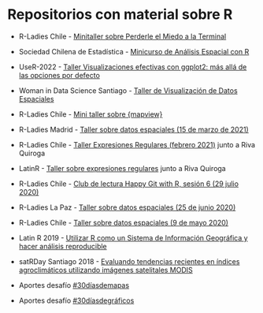 # Repositorios con material sobre R


- R-Ladies Chile - [Minitaller sobre Perderle el Miedo a la Terminal](https://sporella.github.io/terminal_miedo/)

- Sociedad Chilena de Estadística - [Minicurso de Análisis Espacial con R](https://github.com/sporella/analisis_espacial_soche)

- UseR-2022 - [Taller Visualizaciones efectivas con ggplot2: más allá de las opciones por defecto](https://github.com/sporella/user2022_mas_sobre_ggplot)

- Woman in Data Science Santiago - [Taller de Visualización de Datos Espaciales](https://github.com/sporella/wids2021)

- R-Ladies Chile - [Mini taller sobre {mapview}](https://github.com/sporella/mapview_demo)

- R-Ladies Madrid - [Taller sobre datos espaciales (15 de marzo de 2021)](https://github.com/sporella/datos_espaciales_madrid)

- R-Ladies Chile - [Taller Expresiones Regulares (febrero 2021)](https://github.com/rladieschile/taller-regex-2021) junto a Riva Quiroga

- LatinR - [Taller sobre expresiones regulares](https://github.com/rivaquiroga/latinr-taller-regex) junto a Riva Quiroga

- R-Ladies Chile - [Club de lectura Happy Git with R, sesión 6 (29 julio 2020)](https://github.com/sporella/clublectura6) 

- R-Ladies La Paz - [Taller sobre datos espaciales (25 de junio 2020)](https://github.com/sporella/datos_espaciales_lapaz)

- R-Ladies Chile - [Taller sobre datos espaciales (9 de mayo 2020)](https://www.meetup.com/es/rladies-concepcion/events/270358493/)

- Latin R 2019 - [Utilizar R como un Sistema de Información Geográfica y hacer análisis reproducible](https://github.com/sporella/latinR2019/blob/master/latinR.pdf)

- satRDay Santiago 2018 - [Evaluando tendencias recientes en índices agroclimáticos utilizando imágenes satelitales MODIS](https://github.com/sporella/satRdaysantiago2018/blob/master/StephanieOrellana_satRday.pdf)

- Aportes desafío [#30díasdemapas](https://github.com/sporella/30daymap)

- Aportes desafío [#30díasdegráficos](https://github.com/sporella/nightingale)

